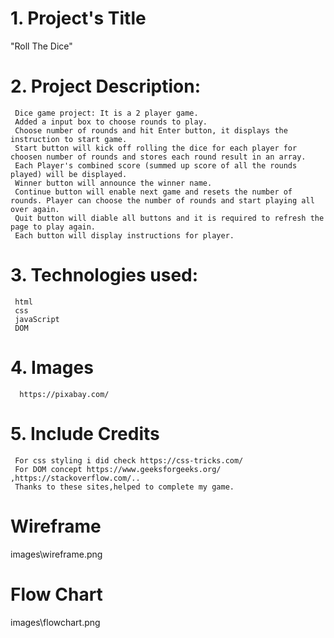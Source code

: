 # 1. Project's Title

   "Roll The Dice"

# 2. Project Description:

     Dice game project: It is a 2 player game. 
     Added a input box to choose rounds to play. 
     Choose number of rounds and hit Enter button, it displays the instruction to start game.
     Start button will kick off rolling the dice for each player for choosen number of rounds and stores each round result in an array. 
     Each Player's combined score (summed up score of all the rounds played) will be displayed. 
     Winner button will announce the winner name.
     Continue button will enable next game and resets the number of rounds. Player can choose the number of rounds and start playing all over again.
     Quit button will diable all buttons and it is required to refresh the page to play again.
     Each button will display instructions for player.

#  3. Technologies used:

     html
     css
     javaScript
     DOM

#  4. Images

      https://pixabay.com/

#  5. Include Credits  

     For css styling i did check https://css-tricks.com/
     For DOM concept https://www.geeksforgeeks.org/ ,https://stackoverflow.com/..
     Thanks to these sites,helped to complete my game.

# Wireframe
images\wireframe.png


# Flow Chart
images\flowchart.png